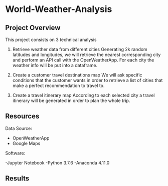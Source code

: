 # World-Weather-Analysis

## Project Overview
This project consists on 3 technical analysis
  1. Retrieve weather data from different cities
    Generating 2k random latitudes and longitudes, we will retrieve the nearest corresponding           city and perform an API call with the OpenWeatherApp. For each city the weather info will be put into a dataframe.

  2. Create a customer travel destinations map
     We will ask specific conditions that the customer wants in order to retrieve a list of cities that make a perfect recommendation to travel to.
      
  3. Create a travel itinerary map
     According to each selected city a travel itinerary will be generated in order to plan the whole trip.
     
## Resources
Data Source:
- OpenWeatherApp
- Google Maps 

Software:

-Jupyter Notebook
-Python 3.7.6
-Anaconda 4.11.0

## Results

